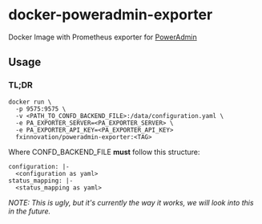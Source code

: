# docker-poweradmin-exporter

Docker Image with Prometheus exporter for [PowerAdmin](https://poweradmin.com)

## Usage
### TL;DR
```
docker run \
  -p 9575:9575 \
  -v <PATH_TO_CONFD_BACKEND_FILE>:/data/configuration.yaml \
  -e PA_EXPORTER_SERVER=<PA_EXPORTER_SERVER> \
  -e PA_EXPORTER_API_KEY=<PA_EXPORTER_API_KEY>
  fxinnovation/poweradmin-exporter:<TAG>
```

Where CONFD_BACKEND_FILE **must** follow this structure:
```
configuration: |-
  <configuration as yaml>
status_mapping: |-
  <status_mapping as yaml>
```

*NOTE: This is ugly, but it's currently the way it works, we will look into this in the future.*
